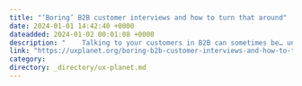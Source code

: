 ```yaml
---
title: "‘Boring’ B2B customer interviews and how to turn that around"
date: 2024-01-01 14:42:40 +0000
dateadded: 2024-01-02 00:01:08 +0000
description: "    Talking to your customers in B2B can sometimes be… underwhelming. But it does not have to.  Continue reading on UX Planet »  "
link: "https://uxplanet.org/boring-b2b-customer-interviews-and-how-to-turn-that-around-038d556b1836?source=rss----819cc2aaeee0---4"
category:
directory: _directory/ux-planet.md
---
```


